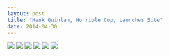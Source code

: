 ```yaml
---
layout: post
title: "Hank Quinlan, Horrible Cop, Launches Site"
date: 2014-04-30
---
```


![](https://github.com/congcongjoy/ModelSpace/blob/master/%E6%A3%AE%E8%90%9D%E8%B4%A2%E5%9B%A2/ALPHA/ALPHA-001/honghuatu.net%281%29.jpg)
![](https://github.com/congcongjoy/ModelSpace/blob/master/%E6%A3%AE%E8%90%9D%E8%B4%A2%E5%9B%A2/ALPHA/ALPHA-001/honghuatu.net%282%29.jpg)
![](https://github.com/congcongjoy/ModelSpace/blob/master/%E6%A3%AE%E8%90%9D%E8%B4%A2%E5%9B%A2/ALPHA/ALPHA-001/honghuatu.net%283%29.jpg)
![](https://github.com/congcongjoy/ModelSpace/blob/master/%E6%A3%AE%E8%90%9D%E8%B4%A2%E5%9B%A2/ALPHA/ALPHA-001/honghuatu.net%284%29.jpg)
![](https://github.com/congcongjoy/ModelSpace/blob/master/%E6%A3%AE%E8%90%9D%E8%B4%A2%E5%9B%A2/ALPHA/ALPHA-001/honghuatu.net%285%29.jpg)
![](https://github.com/congcongjoy/ModelSpace/blob/master/%E6%A3%AE%E8%90%9D%E8%B4%A2%E5%9B%A2/ALPHA/ALPHA-001/honghuatu.net%286%29.jpg)
